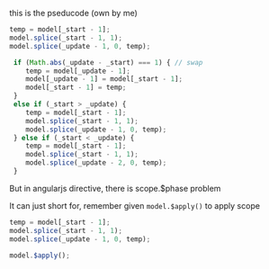 this is the pseducode (own by me)

```js
temp = model[_start - 1];
model.splice(_start - 1, 1);
model.splice(_update - 1, 0, temp);

 if (Math.abs(_update - _start) === 1) { // swap
    temp = model[_update - 1];
    model[_update - 1] = model[_start - 1];
    model[_start - 1] = temp;
 }
 else if (_start > _update) {
    temp = model[_start - 1];
    model.splice(_start - 1, 1);
    model.splice(_update - 1, 0, temp);
 } else if (_start < _update) {
    temp = model[_start - 1];
    model.splice(_start - 1, 1);
    model.splice(_update - 2, 0, temp);
 }
```

But in angularjs directive, there is scope.$phase problem

It can just short for, remember given `model.$apply()` to apply scope
```js
temp = model[_start - 1];
model.splice(_start - 1, 1);
model.splice(_update - 1, 0, temp);

model.$apply();
```
